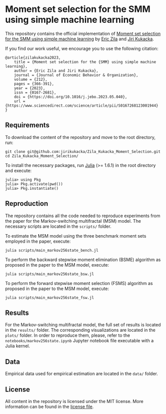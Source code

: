 # Moment set selection for the SMM using simple machine learning

This repository contains the official implementation of [Moment set selection for the SMM using simple machine learning](https://doi.org/10.1016/j.jebo.2023.05.040) by [Eric Zila](mailto:zila.eric@gmail.com) and [Jiri Kukacka](mailto:jiri.kukacka@fsv.cuni.cz).

If you find our work useful, we encourage you to use the following citation:
```
@article{zilakukacka2023,
    title = {Moment set selection for the {SMM} using simple machine learning},
    author = {Eric Zila and Jiri Kukacka},
    journal = {Journal of Economic Behavior & Organization},
    volume = {212},
    pages = {366-391},
    year = {2023},
    issn = {0167-2681},
    doi = {https://doi.org/10.1016/j.jebo.2023.05.040},
    url = {https://www.sciencedirect.com/science/article/pii/S0167268123001944}
}
```

## Requirements

To download the content of the repository and move to the root directory, run:
```
git clone git@github.com:jirikukacka/Zila_Kukacka_Moment_Selection.git
cd Zila_Kukacka_Moment_Selection/
```

To install the necessary packages, run [Julia]((https://julialang.org/)) (>= 1.6.1) in the root directory and execute:
```
julia> using Pkg
julia> Pkg.activate(pwd())
julia> Pkg.instantiate()
```

## Reproduction

The repository contains all the code needed to reproduce experiments from the paper for the Markov-switching multifractal (MSM) model. The necessary scripts are located in the `scripts/` folder.

To estimate the MSM model using the three benchmark moment sets employed in the paper, execute:
```
julia scripts/main_markov256state_bench.jl
```

To perform the backward stepwise moment elimination (BSME) algorithm as proposed in the paper to the MSM model, execute:
```
julia scripts/main_markov256state_bsw.jl
```

To perform the forward stepwise moment selection (FSMS) algorithm as proposed in the paper to the MSM model, execute:
```
julia scripts/main_markov256state_fsw.jl
```

## Results

For the Markov-switching multifractal model, the full set of results is located in the `results/` folder. The corresponding visualizations are located in the `plots/` folder. In order to reproduce them, please, refer to the `notebooks/markov256state.ipynb` Jupyter notebook file executable with a Julia kernel.

## Data

Empirical data used for empirical estimation are located in the `data/` folder. 

## License

All content in the repository is licensed under the MIT license. More information can be found in the [license file](LICENSE).
